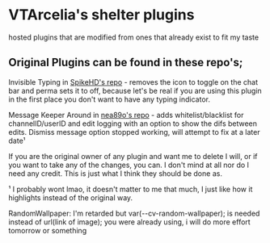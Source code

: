 # VTArcelia's shelter plugins
hosted plugins that are modified from ones that already exist to fit my taste

Original Plugins can be found in these repo's;
---
Invisible Typing in [SpikeHD's repo](https://github.com/SpikeHD/shelter-plugins) - removes the icon to toggle on the chat bar and perma sets it to off, because let's be real if you are using this plugin in the first place you don't want to have any typing indicator.

Message Keeper Around in [nea89o's repo](https://github.com/nea89o/shelter-plugins) - adds whitelist/blacklist for channelID/userID and edit logging with an option to show the difs between edits. Dismiss message option stopped working, will attempt to fix at a later date¹



If you are the original owner of any plugin and want me to delete I will, or if you want to take any of the changes, you can. I don't mind at all nor do I need any credit. This is just what I think they should be done as.

¹ I probably wont lmao, it doesn't matter to me that much, I just like how it highlights instead of the original way. 



RandomWallpaper: I'm retarded but var(--cv-random-wallpaper); is needed instead of url(link of image); you were already using, i will do more effort tomorrow or something
